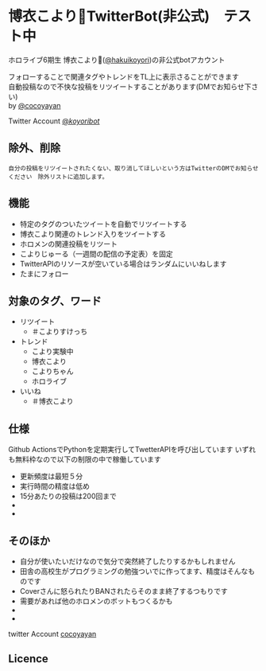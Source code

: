 # 博衣こより🧪TwitterBot(非公式)　テスト中

ホロライブ6期生 博衣こより🧪([@hakuikoyori](https://twitter.com/hakuikoyori))の非公式botアカウント

フォローすることで関連タグやトレンドをTL上に表示さることができます<br>自動投稿なので不快な投稿をリツイートすることがあります(DMでお知らせ下さい)<br>by [@cocoyayan](https://twitter.com/cocoyayan)

Twitter Account [@_koyoribot_](https://twitter.com/_koyoribot_)

## 除外、削除
`自分の投稿をリツイートされたくない、取り消してほしいという方はTwitterのDMでお知らせください　除外リストに追加します。`


## 機能
- 特定のタグのついたツイートを自動でリツイートする
- 博衣こより関連のトレンド入りをツイートする
- ホロメンの関連投稿をリツート
- こよりじゅーる（一週間の配信の予定表）を固定
- TwitterAPIのリソースが空いている場合はランダムにいいねします
- たまにフォロー

## 対象のタグ、ワード
- リツイート
  - ＃こよりすけっち
- トレンド
  - こより実験中
  - 博衣こより
  - こよりちゃん
  - ホロライブ
- いいね
  - ＃博衣こより

## 仕様
Github ActionsでPythonを定期実行してTwetterAPIを呼び出しています
いずれも無料枠なので以下の制限の中で稼働しています
- 更新頻度は最短５分
- 実行時間の精度は低め
- 15分あたりの投稿は200回まで
- 
- 


## そのほか
- 自分が使いたいだけなので気分で突然終了したりするかもしれません
- 田舎の高校生がプログラミングの勉強ついでに作ってます、精度はそんなものです
- Coverさんに怒られたりBANされたらそのまま終了するつもりです
- 需要があれば他のホロメンのボットもつくるかも
-
-


twitter Account [cocoyayan](https://twitter.com/cocoyayan)

## Licence
